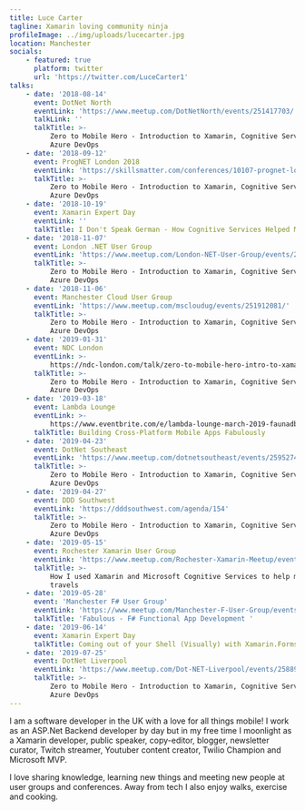 ```yaml
---
title: Luce Carter
tagline: Xamarin loving community ninja
profileImage: ../img/uploads/lucecarter.jpg
location: Manchester
socials:
    - featured: true
      platform: twitter
      url: 'https://twitter.com/LuceCarter1'
talks:
    - date: '2018-08-14'
      event: DotNet North
      eventLink: 'https://www.meetup.com/DotNetNorth/events/251417703/'
      talkLink: ''
      talkTitle: >-
          Zero to Mobile Hero - Introduction to Xamarin, Cognitive Services and
          Azure DevOps
    - date: '2018-09-12'
      event: ProgNET London 2018
      eventLink: 'https://skillsmatter.com/conferences/10107-prognet-london-2018'
      talkTitle: >-
          Zero to Mobile Hero - Introduction to Xamarin, Cognitive Services and
          Azure DevOps
    - date: '2018-10-19'
      event: Xamarin Expert Day
      eventLink: ''
      talkTitle: I Don't Speak German - How Cognitive Services Helped Me On My Travels
    - date: '2018-11-07'
      event: London .NET User Group
      eventLink: 'https://www.meetup.com/London-NET-User-Group/events/252155217/'
      talkTitle: >-
          Zero to Mobile Hero - Introduction to Xamarin, Cognitive Services and
          Azure DevOps
    - date: '2018-11-06'
      event: Manchester Cloud User Group
      eventLink: 'https://www.meetup.com/mscloudug/events/251912081/'
      talkTitle: >-
          Zero to Mobile Hero - Introduction to Xamarin, Cognitive Services and
          Azure DevOps
    - date: '2019-01-31'
      event: NDC London
      eventLink: >-
          https://ndc-london.com/talk/zero-to-mobile-hero-intro-to-xamarin-and-visual-studio-team-services/
      talkTitle: >-
          Zero to Mobile Hero - Introduction to Xamarin, Cognitive Services and
          Azure DevOps
    - date: '2019-03-18'
      event: Lambda Lounge
      eventLink: >-
          https://www.eventbrite.com/e/lambda-lounge-march-2019-faunadb-functional-nosql-f-and-fabulous-tickets-58539889385#
      talkTitle: Building Cross-Platform Mobile Apps Fabulously
    - date: '2019-04-23'
      event: DotNet Southeast
      eventLink: 'https://www.meetup.com/dotnetsoutheast/events/259527466/'
      talkTitle: >-
          Zero to Mobile Hero - Introduction to Xamarin, Cognitive Services and
          Azure DevOps
    - date: '2019-04-27'
      event: DDD Southwest
      eventLink: 'https://dddsouthwest.com/agenda/154'
      talkTitle: >-
          Zero to Mobile Hero - Introduction to Xamarin, Cognitive Services and
          Azure DevOps
    - date: '2019-05-15'
      event: Rochester Xamarin User Group
      eventLink: 'https://www.meetup.com/Rochester-Xamarin-Meetup/events/260700643/'
      talkTitle: >-
          How I used Xamarin and Microsoft Cognitive Services to help me on my
          travels
    - date: '2019-05-28'
      event: 'Manchester F# User Group'
      eventLink: 'https://www.meetup.com/Manchester-F-User-Group/events/260848392/'
      talkTitle: 'Fabulous - F# Functional App Development '
    - date: '2019-06-14'
      event: Xamarin Expert Day
      talkTitle: Coming out of your Shell (Visually) with Xamarin.Forms 4.0
    - date: '2019-07-25'
      event: DotNet Liverpool
      eventLink: 'https://www.meetup.com/Dot-NET-Liverpool/events/258894006/'
      talkTitle: >-
          Zero to Mobile Hero - Introduction to Xamarin, Cognitive Services and
          Azure DevOps
---
```


I am a software developer in the UK with a love for all things mobile! I work as an ASP.Net Backend developer by day but in my free time I moonlight as a Xamarin developer, public speaker, copy-editor, blogger, newsletter curator, Twitch streamer, Youtuber content creator, Twilio Champion and Microsoft MVP.

I love sharing knowledge, learning new things and meeting new people at user groups and conferences. Away from tech I also enjoy walks, exercise and cooking.
